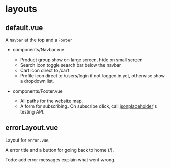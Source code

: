 # layouts

## default.vue
A <code>Navbar</code> at the top and a <code>Footer</code>

- components/Navbar.vue
  - Product group show on large screen, hide on small screen
  - Search icon toggle search bar below the navbar
  - Cart icon direct to /cart
  - Profile icon direct to /users/login if not logged in yet, otherwise show a dropdown list.

- components/Footer.vue
  - All paths for the website map.
  - A form for subscribing. On subscribe click, call [jsonplaceholder](https://jsonplaceholder.typicode.com/)'s testing API.

## errorLayout.vue
Layout for <code>error.vue</code>.

A error title and a button for going back to home (/).

Todo: add error messages explain what went wrong.